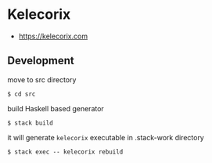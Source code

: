 # Kelecorix

- https://kelecorix.com 

## Development

move to src directory
```
$ cd src
```

build Haskell based generator

```
$ stack build
```

it will generate `kelecorix` executable in .stack-work directory

```
$ stack exec -- kelecorix rebuild
```
